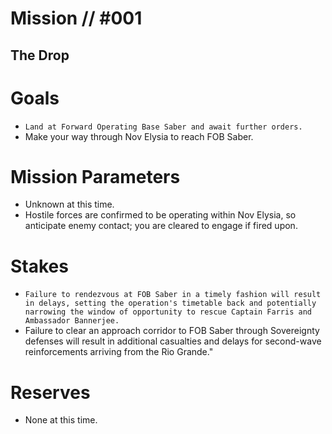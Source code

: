 # Mission // #001
## The Drop
# Goals
- ``Land at Forward Operating Base Saber and await further orders.``
- Make your way through Nov Elysia to reach FOB Saber.

# Mission Parameters
- Unknown at this time.
- Hostile forces are confirmed to be operating within Nov Elysia, so anticipate enemy contact; you are cleared to engage if fired upon.

# Stakes
- ``Failure to rendezvous at FOB Saber in a timely fashion will result in delays, setting the operation's timetable back and potentially narrowing the window of opportunity to rescue Captain Farris and Ambassador Bannerjee.``
- Failure to clear an approach corridor to FOB Saber through Sovereignty defenses will result in additional casualties and delays for second-wave reinforcements arriving from the Rio Grande."

# Reserves
- None at this time.
